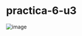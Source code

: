 # practica-6-u3
![image](https://github.com/Eliseo-rodriguez-gamez/practica-6-u3/assets/148777336/de235788-ece8-4e31-aed9-afed1cba7def)
